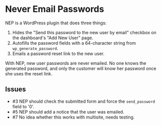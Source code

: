 # Never Email Passwords

NEP is a WordPress plugin that does three things:

1. Hides the "Send this password to the new user by email" checkbox on the dashboard's "Add New User" page.
2. Autofills the password fields with a 64-character string from `wp_generate_password`.
3. Emails a password reset link to the new user.

With NEP, new user passwords are never emailed. No one knows the generated password, and only the customer will know her password once she uses the reset link.

## Issues

- #3 NEP should check the submitted form and force the `send_password` field to '0'.
- #5 NEP should add a notice that the user was emailed.
- #7 No idea whether this works with multisite, needs testing.
